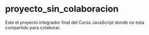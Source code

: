 # proyecto_sin_colaboracion
Este el proyecto integrador final del Curso JavaScript donde no esta compartido para colaborar.
